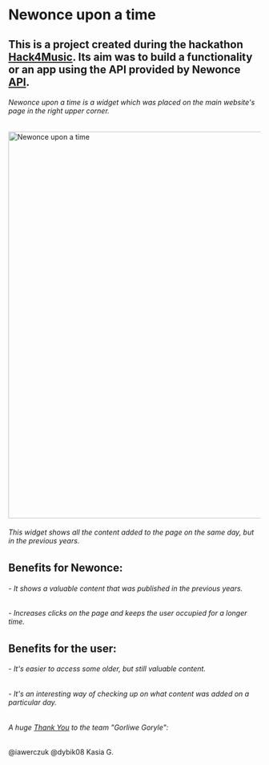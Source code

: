 # Newonce upon a time 
## This is a project created during the hackathon [Hack4Music](https://www.elpassion.com/hack4music). Its aim was to build a functionality or an app using the API provided by Newonce [API](https://newonce-api.herokuapp.com/api).

###### Newonce upon a time is a widget which was placed on the main website's page in the right upper corner. 

<img width="771" alt="Newonce upon a time" src="https://user-images.githubusercontent.com/79336389/142887916-f55980ce-e081-467f-a616-ded003f11e80.png">

###### This widget shows all the content added to the page on the same day, but in the previous years.

## Benefits for Newonce:
###### - It shows a valuable content that was published in the previous years.
###### - Increases clicks on the page and keeps the user occupied for a longer time.

## Benefits for the user:
###### - It's easier to access some older, but still valuable content.
###### - It's an interesting way of checking up on what content was added on a particular day.


###### A huge [Thank You](https://tenor.com/view/love-you-love-blow-kiss-hearts-in-love-gif-16591672) to the team "Gorliwe Goryle":
@iawerczuk
@dybik08
Kasia G.
